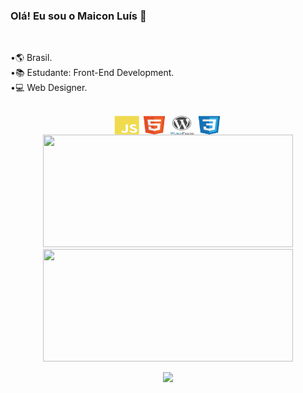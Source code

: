 ### Olá! Eu sou o Maicon Luís 👋
</br>

•🌎 Brasil.<br>
•📚 Estudante: Front-End Development.<br>
•💻 Web Designer.<br>

<div align="center"> 
 <div style="display: inline_block"><br>
  <img align="center" height="30" width="40" src="https://raw.githubusercontent.com/devicons/devicon/master/icons/javascript/javascript-plain.svg">
  <img align="center" height="30" width="40" src="https://raw.githubusercontent.com/devicons/devicon/master/icons/html5/html5-original.svg">  
  <img align="center" height="30" width="40" src="https://raw.githubusercontent.com/devicons/devicon/master/icons/wordpress/wordpress-original.svg">
  <img align="center" height="30" width="40" src="https://raw.githubusercontent.com/devicons/devicon/master/icons/css3/css3-original.svg">
</div>
    
<div>
    <a href="https://github.com/Mikex00001">
    <img height="180em" width="400em" src="https://github-readme-stats.vercel.app/api/top-langs/?username=Mikex00001&layout=compact&langs_count=7&theme=tokyonight"/>
    <img height="180em" width="400em" src="https://github-readme-stats.vercel.app/api?username=Mikex00001&show_icons=true&theme=tokyonight&include_all_commits=true&count_private=true"/>
</div>
 
<a href="https://www.linkedin.com/in/maicon-luis-b63670271/"><img src="https://img.shields.io/badge/-LinkedIn-%230077B5?style=for-the-badge&logo=linkedin&logoColor=white"></a> 




